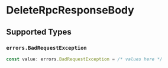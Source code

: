 # DeleteRpcResponseBody


## Supported Types

### `errors.BadRequestException`

```typescript
const value: errors.BadRequestException = /* values here */
```

